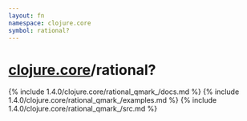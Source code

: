 ```yaml
---
layout: fn
namespace: clojure.core
symbol: rational?
---
```


# [clojure.core](../)/rational?

{% include 1.4.0/clojure.core/rational_qmark_/docs.md %}
{% include 1.4.0/clojure.core/rational_qmark_/examples.md %}
{% include 1.4.0/clojure.core/rational_qmark_/src.md %}

